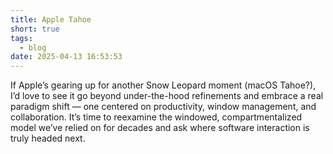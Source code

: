 ```yaml
---
title: Apple Tahoe
short: true
tags:
  - blog
date: 2025-04-13 16:53:53
---
```


If Apple’s gearing up for another Snow Leopard moment (macOS Tahoe?), I’d love to see it go beyond under-the-hood refinements and embrace a real paradigm shift — one centered on productivity, window management, and collaboration. It’s time to reexamine the windowed, compartmentalized model we’ve relied on for decades and ask where software interaction is truly headed next.
